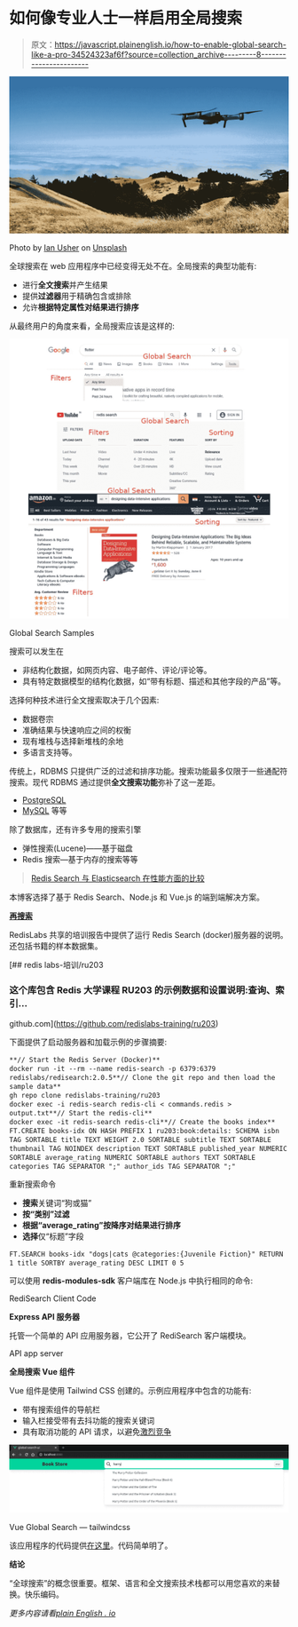 # 如何像专业人士一样启用全局搜索

> 原文：<https://javascript.plainenglish.io/how-to-enable-global-search-like-a-pro-34524323af6f?source=collection_archive---------8----------------------->

![](img/a1955c084166cc943879a72d9c4ccbf5.png)

Photo by [Ian Usher](https://unsplash.com/@iusher?utm_source=unsplash&utm_medium=referral&utm_content=creditCopyText) on [Unsplash](https://unsplash.com/s/photos/drones?utm_source=unsplash&utm_medium=referral&utm_content=creditCopyText)

全球搜索在 web 应用程序中已经变得无处不在。全局搜索的典型功能有:

*   进行**全文搜索**并产生结果
*   提供**过滤器**用于精确包含或排除
*   允许**根据特定属性对结果进行排序**

从最终用户的角度来看，全局搜索应该是这样的:

![](img/315f17cab705312e9960106ea0db5187.png)

Global Search Samples

搜索可以发生在

*   非结构化数据，如网页内容、电子邮件、评论/评论等。
*   具有特定数据模型的结构化数据，如“带有标题、描述和其他字段的产品”等。

选择何种技术进行全文搜索取决于几个因素:

*   数据卷宗
*   准确结果与快速响应之间的权衡
*   现有堆栈与选择新堆栈的余地
*   多语言支持等。

传统上，RDBMS 只提供广泛的过滤和排序功能。搜索功能最多仅限于一些通配符搜索。现代 RDBMS 通过提供**全文搜索功能**弥补了这一差距。

*   [PostgreSQL](https://www.postgresql.org/docs/current/textsearch.html)
*   [MySQL](https://dev.mysql.com/doc/refman/8.0/en/fulltext-search.html) 等等

除了数据库，还有许多专用的搜索引擎

*   弹性搜索(Lucene)——基于磁盘
*   Redis 搜索—基于内存的搜索等等

> [Redis Search 与 Elasticsearch 在性能方面的比较](https://redislabs.com/blog/search-benchmarking-redisearch-vs-elasticsearch/)

本博客选择了基于 Redis Search、Node.js 和 Vue.js 的端到端解决方案。

[**再搜索**](https://oss.redislabs.com/redisearch/Quick_Start/)

RedisLabs 共享的培训报告中提供了运行 Redis Search (docker)服务器的说明。还包括书籍的样本数据集。

[](https://github.com/redislabs-training/ru203) [## redis labs-培训/ru203

### 这个库包含 Redis 大学课程 RU203 的示例数据和设置说明:查询、索引…

github.com](https://github.com/redislabs-training/ru203) 

下面提供了启动服务器和加载示例的步骤摘要:

```
**// Start the Redis Server (Docker)**
docker run -it --rm --name redis-search -p 6379:6379  redislabs/redisearch:2.0.5**// Clone the git repo and then load the sample data**
gh repo clone redislabs-training/ru203
docker exec -i redis-search redis-cli < commands.redis > output.txt**// Start the redis-cli**
docker exec -it redis-search redis-cli**// Create the books index**
FT.CREATE books-idx ON HASH PREFIX 1 ru203:book:details: SCHEMA isbn TAG SORTABLE title TEXT WEIGHT 2.0 SORTABLE subtitle TEXT SORTABLE thumbnail TAG NOINDEX description TEXT SORTABLE published_year NUMERIC SORTABLE average_rating NUMERIC SORTABLE authors TEXT SORTABLE categories TAG SEPARATOR ";" author_ids TAG SEPARATOR ";"
```

重新搜索命令

*   **搜索**关键词“狗或猫”
*   **按“类别”过滤**
*   **根据“average_rating”按降序对结果进行排序**
*   **选择**仅“标题”字段

```
FT.SEARCH books-idx "dogs|cats @categories:{Juvenile Fiction}" RETURN 1 title SORTBY average_rating DESC LIMIT 0 5
```

可以使用 **redis-modules-sdk** 客户端库在 Node.js 中执行相同的命令:

RediSearch Client Code

**Express API 服务器**

托管一个简单的 API 应用服务器，它公开了 RediSearch 客户端模块。

API app server

**全局搜索 Vue 组件**

Vue 组件是使用 Tailwind CSS 创建的。示例应用程序中包含的功能有:

*   带有搜索组件的导航栏
*   输入栏接受带有去抖功能的搜索关键词
*   具有取消功能的 API 请求，以避免[激烈竞争](https://medium.com/js-dojo/api-client-patterns-every-front-end-developer-need-to-know-b0957e05b134)

![](img/3d1ff5e3c9eb74aab725682d2e7af29e.png)

Vue Global Search — tailwindcss

该应用程序的代码提供[在这里](https://github.com/PrasadJayakumar/global-search)。代码简单明了。

**结论**

“全球搜索”的概念很重要。框架、语言和全文搜索技术栈都可以用您喜欢的来替换。快乐编码。

*更多内容请看*[*plain English . io*](http://plainenglish.io/)
